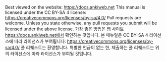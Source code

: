 Best viewed on the website: https://docs.ankiweb.net This manual is licensed under the CC BY-SA 4 license: https://creativecommons.org/licenses/by-sa/4.0/ Pull requests are welcome.
Unless you state otherwise, any pull requests you submit will be licensed under the above license.
가장 좋은 방법은 웹 사이트 https://docs.ankiweb.net에서 확인하는 것입니다.
본 매뉴얼은 CC BY-SA 4 라이선스에 따라 라이선스가 부여됩니다: https://creativecommons.org/licenses/by-sa/4.0/ 풀 리퀘스트는 환영합니다.
특별한 언급이 없는 한, 제출하는 풀 리퀘스트는 위의 라이선스에 따라 라이선스가 부여될 것입니다.

